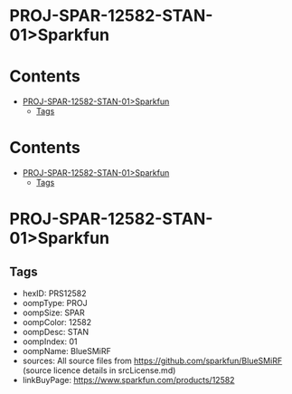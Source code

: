 
PROJ-SPAR-12582-STAN-01>Sparkfun
================================

Contents
========

* [PROJ-SPAR-12582-STAN-01>Sparkfun](#proj-spar-12582-stan-01sparkfun)
	* [Tags](#tags)

Contents
========

* [PROJ-SPAR-12582-STAN-01>Sparkfun](#proj-spar-12582-stan-01sparkfun)
	* [Tags](#tags)

# PROJ-SPAR-12582-STAN-01>Sparkfun

## Tags

- hexID: PRS12582
- oompType: PROJ
- oompSize: SPAR
- oompColor: 12582
- oompDesc: STAN
- oompIndex: 01
- oompName: BlueSMiRF
- sources: All source files from https://github.com/sparkfun/BlueSMiRF (source licence details in srcLicense.md)
- linkBuyPage: https://www.sparkfun.com/products/12582
